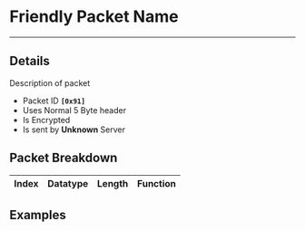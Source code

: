 # Friendly Packet Name #

---


## Details ##

Description of packet
  * Packet ID **`[0x91]`**
  * Uses Normal 5 Byte header
  * Is Encrypted
  * Is sent by **Unknown** Server

## Packet Breakdown ##
| Index | Datatype | Length | Function |
|:------|:---------|:-------|:---------|

## Examples ##